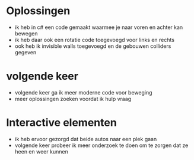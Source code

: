 # Oplossingen
 * ik heb in c# een code gemaakt waarmee je naar voren en achter kan bewegen
 * ik heb daar ook een rotatie code toegevoegd voor links en rechts
 * ook heb ik invisible walls toegevoegd en de gebouwen colliders gegeven

# volgende keer
 * volgende keer ga ik meer moderne code voor beweging
 * meer oplossingen zoeken voordat ik hulp vraag
  
# Interactive elementen
 * ik heb ervoor gezorgd dat beide autos naar een plek gaan
 * volgende keer probeer ik meer onderzoek te doen om te zorgen dat ze heen en weer kunnen